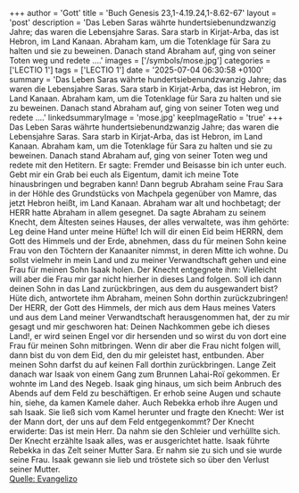 +++
author = 'Gott'
title = 'Buch Genesis 23,1-4.19.24,1-8.62-67'
layout = 'post'
description = 'Das Leben Saras währte hundertsiebenundzwanzig Jahre; das waren die Lebensjahre Saras. Sara starb in Kirjat-Arba, das ist Hebron, im Land Kanaan. Abraham kam, um die Totenklage für Sara zu halten und sie zu beweinen. Danach stand Abraham auf, ging von seiner Toten weg und redete ....'
images = ['/symbols/mose.jpg']
categories = ['LECTIO 1']
tags = ['LECTIO 1']
date = '2025-07-04 06:30:58 +0100'
summary = 'Das Leben Saras währte hundertsiebenundzwanzig Jahre; das waren die Lebensjahre Saras. Sara starb in Kirjat-Arba, das ist Hebron, im Land Kanaan. Abraham kam, um die Totenklage für Sara zu halten und sie zu beweinen. Danach stand Abraham auf, ging von seiner Toten weg und redete ....'
linkedsummaryImage = 'mose.jpg'
keepImageRatio = 'true'
+++
Das Leben Saras währte hundertsiebenundzwanzig Jahre; das waren die Lebensjahre Saras.
Sara starb in Kirjat-Arba, das ist Hebron, im Land Kanaan. Abraham kam, um die Totenklage für Sara zu halten und sie zu beweinen.
Danach stand Abraham auf, ging von seiner Toten weg und redete mit den Hetitern.<!--more--> Er sagte:
Fremder und Beisasse bin ich unter euch. Gebt mir ein Grab bei euch als Eigentum, damit ich meine Tote hinausbringen und begraben kann!
Dann begrub Abraham seine Frau Sara in der Höhle des Grundstücks von Machpela gegenüber von Mamre, das jetzt Hebron heißt, im Land Kanaan.
Abraham war alt und hochbetagt; der HERR hatte Abraham in allem gesegnet.
Da sagte Abraham zu seinem Knecht, dem Ältesten seines Hauses, der alles verwaltete, was ihm gehörte: Leg deine Hand unter meine Hüfte!
Ich will dir einen Eid beim HERRN, dem Gott des Himmels und der Erde, abnehmen, dass du für meinen Sohn keine Frau von den Töchtern der Kanaaniter nimmst, in deren Mitte ich wohne.
Du sollst vielmehr in mein Land und zu meiner Verwandtschaft gehen und eine Frau für meinen Sohn Isaak holen.
Der Knecht entgegnete ihm: Vielleicht will aber die Frau mir gar nicht hierher in dieses Land folgen. Soll ich dann deinen Sohn in das Land zurückbringen, aus dem du ausgewandert bist?
Hüte dich, antwortete ihm Abraham, meinen Sohn dorthin zurückzubringen!
Der HERR, der Gott des Himmels, der mich aus dem Haus meines Vaters und aus dem Land meiner Verwandtschaft herausgenommen hat, der zu mir gesagt und mir geschworen hat: Deinen Nachkommen gebe ich dieses Land!, er wird seinen Engel vor dir hersenden und so wirst du von dort eine Frau für meinen Sohn mitbringen.
Wenn dir aber die Frau nicht folgen will, dann bist du von dem Eid, den du mir geleistet hast, entbunden. Aber meinen Sohn darfst du auf keinen Fall dorthin zurückbringen.
Lange Zeit danach war Isaak von einem Gang zum Brunnen Lahai-Roï gekommen. Er wohnte im Land des Negeb.
Isaak ging hinaus, um sich beim Anbruch des Abends auf dem Feld zu beschäftigen. Er erhob seine Augen und schaute hin, siehe, da kamen Kamele daher.
Auch Rebekka erhob ihre Augen und sah Isaak. Sie ließ sich vom Kamel herunter
und fragte den Knecht: Wer ist der Mann dort, der uns auf dem Feld entgegenkommt? Der Knecht erwiderte: Das ist mein Herr. Da nahm sie den Schleier und verhüllte sich.
Der Knecht erzählte Isaak alles, was er ausgerichtet hatte.
Isaak führte Rebekka in das Zelt seiner Mutter Sara. Er nahm sie zu sich und sie wurde seine Frau. Isaak gewann sie lieb und tröstete sich so über den Verlust seiner Mutter.<br> [Quelle: Evangelizo](https://evangeliumtagfuertag.org/DE/gospel)